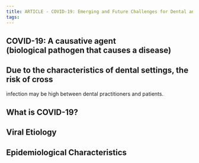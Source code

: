 ```yaml
---
title: ARTICLE - COVID-19: Emerging and Future Challenges for Dental and Oral Medicine
tags:
---
```


## COVID-19: A **causative agent** (biological pathogen that causes a disease)
## Due to the characteristics of dental settings, the risk of cross
infection may be high between dental practitioners and patients.
## **What is COVID-19?**
## Viral Etiology
## Epidemiological Characteristics
